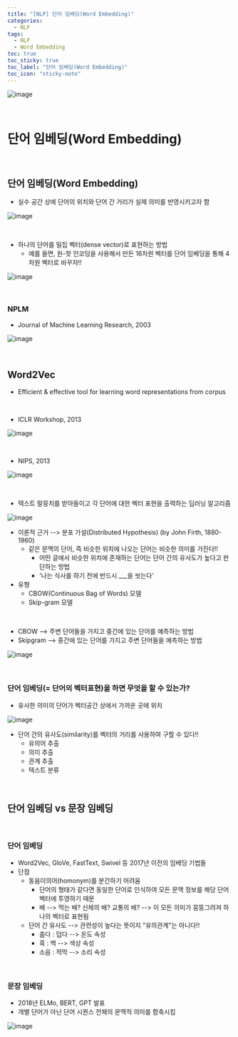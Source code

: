 ```yaml
---
title: "[NLP] 단어 임베딩(Word Embedding)"
categories:
  - NLP
tags:
  - NLP
  - Word Embedding
toc: true
toc_sticky: true
toc_label: "단어 임베딩(Word Embedding)"
toc_icon: "sticky-note"
---
```


![image](https://user-images.githubusercontent.com/55765292/196322694-37aa45dd-c985-4514-8ba4-dd447a6486a6.png)

<br>

# 단어 임베딩(Word Embedding)

<br>

##  단어 임베딩(Word Embedding)
- 실수 공간 상에 단어의 위치와 단어 간 거리가 실제 의미를 반영시키고자 함

![image](https://user-images.githubusercontent.com/55765292/198577798-c90f3b61-51da-410b-9e33-cdb3efc9c851.png)

<br>

- 하나의 단어를 밀집 벡터(dense vector)로 표현하는 방법
  - 예를 들면, 원-핫 인코딩을 사용해서 만든 16차원 벡터를 단어 임베딩을 통해 4차원 벡터로 바꾸자!!

![image](https://user-images.githubusercontent.com/55765292/198577942-e69e7746-af68-4f55-958f-c3d21c681ffc.png)

<br>

### NPLM
- Journal of Machine Learning Research, 2003

![image](https://user-images.githubusercontent.com/55765292/198578255-12edb893-d53d-4ed0-9ec2-defd07a621ba.png)

<br>

## Word2Vec
- Efficient & effective tool for learning word representations from corpus

<br>

- ICLR Workshop, 2013

![image](https://user-images.githubusercontent.com/55765292/198578471-e89a8a19-b272-4820-a4ef-93e9a4534e88.png)

<br>

- NIPS, 2013

![image](https://user-images.githubusercontent.com/55765292/198578511-a8307745-6be9-443c-8c62-d1a69ca8920f.png)

<br>

- 텍스트 말뭉치를 받아들이고 각 단어에 대한 벡터 표현을 출력하는 딥러닝 알고리즘

![image](https://user-images.githubusercontent.com/55765292/198578633-7c50c42d-d91c-48ac-ab19-be8c28779d00.png)

- 이론적 근거 --> 분포 가설(Distributed Hypothesis) (by John Firth, 1880-1960)
  - 같은 문맥의 단어, 즉 비슷한 위치에 나오는 단어는 비슷한 의미를 가진다!!
    - 어떤 글에서 비슷한 위치에 존재하는 단어는 단어 간의 유사도가 높다고 판단하는 방법
    - '나는 식사를 하기 전에 반드시 ___을 씻는다'
- 유형
  - CBOW(Continuous Bag of Words) 모델
  - Skip-gram 모델

<br>

- CBOW --> 주변 단어들을 가지고 중간에 있는 단어를 예측하는 방법
- Skipgram --> 중간에 있는 단어를 가지고 주변 단어들을 예측하는 방법

![image](https://user-images.githubusercontent.com/55765292/198579114-f522831c-854f-42b8-a7d6-0ae10f83d3f8.png)

<br>

### 단어 임베딩(= 단어의 벡터표현)을 하면 무엇을 할 수 있는가?
- 유사한 의미의 단어가 벡터공간 상에서 가까운 곳에 위치

![image](https://user-images.githubusercontent.com/55765292/198579286-6de778dd-e29e-46cb-b737-ef4bc4415c81.png)

  - 단어 간의 유사도(similarity)를 벡터의 거리를 사용하여 구할 수 있다!!
    - 유의어 추출
    - 의미 추출
    - 관계 추출
    - 텍스트 분류

<br>

## 단어 임베딩 vs 문장 임베딩

<br>

### 단어 임베딩
- Word2Vec, GloVe, FastText, Swivel 등 2017년 이전의 임베딩 기법들
- 단점
  - 동음이의어(homonym)를 분간하기 어려움
    - 단어의 형태가 같다면 동일한 단어로 인식하여 모든 문맥 정보를 해당 단어 벡터에 투영하기 때문
    - 배 --> 먹는 배? 신체의 배? 교통의 배? --> 이 모든 의미가 뭉뚱그려져 하나의 벡터로 표현됨
  - 단어 간 유사도 --> 관련성이 높다는 뜻이지 "유의관계"는 아니다!!
    - 춥다 : 덥다 --> 온도 속성
    - 흑 : 백 --> 색상 속성
    - 소음 : 적막 --> 소리 속성

<br>

### 문장 임베딩
- 2018년 ELMo, BERT, GPT 발표
- 개별 단어가 아닌 단어 시퀀스 전체의 문맥적 의미를 함축시킴

![image](https://user-images.githubusercontent.com/55765292/198579888-96aeac06-75fc-41f5-bd3f-8faa4d2b3d74.png)
